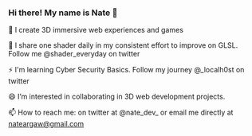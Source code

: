 ### Hi there! My name is Nate 👋

🔭 I create 3D immersive web experiences and games

🌱 I share one shader daily in my consistent effort to improve on GLSL. Follow me @shader_everyday on twitter

⚡ I'm learning Cyber Security Basics. Follow my journey @_localh0st on twitter

😄 I’m interested in collaborating in 3D web development projects.

📫 How to reach me: on twitter at @nate_dev_ or email me directly at nateargaw@gmail.com

 

<!--
**nargaw/nargaw** is a ✨ _special_ ✨ repository because its `README.md` (this file) appears on your GitHub profile.

Here are some ideas to get you started:

- 🔭 I’m currently working on ...
- 🌱 I’m currently learning ...
- 👯 I’m looking to collaborate on ...
- 🤔 I’m looking for help with ...
- 💬 Ask me about ...
- 📫 How to reach me: ...
- 😄 Pronouns: ...
- ⚡ Fun fact: ...
-->
